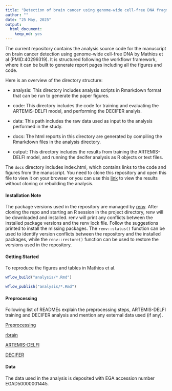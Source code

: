 ```yaml
---
title: "Detection of brain cancer using genome-wide cell-free DNA fragmentation profiles and repeat landscapes"
author: ""
date: "25 May, 2025"
output:
  html_document:
    keep_md: yes
---
```


The current repository contains the analysis source code for the manuscript on brain cancer detection using genome-wide cell-free DNA by Mathios et al (PMID:40299319). It is structured following the workflowr framework, where it can be built to generate report pages including all the figures and code.

Here is an overview of the directory structure:

* analysis: This directory includes analysis scripts in Rmarkdown format that can be run to generate the paper figures.

* code: This directory includes the code for training and evaluating the ARTEMIS-DELFI model, and performing the DECIFER analyis.

* data: This path includes the raw data used as input to the analysis performed in the study.

* docs: The html reports in this directory are generated by compiling the Rmarkdown files in the analysis directory. 

* output: This directory includes the results from training the ARTEMIS-DELFI model, and running the decifer analysis as R objects or text files.


The `docs` directory includes index.html, which contains links to the code and figures from the manuscript. You need to clone this repository and open this file to view it on your browser or
you can use this [link](https://cancer-genomics.github.io/brain_wflow) to view the results without cloning or rebuilding the analysis.

#### Installation Note

The package versions used in the repository are managed by [renv](https://rstudio.github.io/renv/articles/renv.html). 
After cloning the repo and starting an R session in the project directory, renv will be downloaded and installed. 
renv will print any conflicts between the installed package versions and the renv lock file. 
Follow the suggestions printed to install the missing packages. The `renv::status()` function can be used to identify version conflicts between the repository and the installed packages, 
while the `renv::restore()` function can be used to restore the versions used in the repository.

#### Getting Started

To reproduce the figures and tables in Mathios et al.


```r
wflow_build("analysis/*.Rmd")
```



```r
wflow_publish("analysis/*.Rmd")
```

#### Preprocessing

Following list of READMEs explain the preprocessing steps, ARTEMIS-DELFI training and DECIFER analysis and mention any external data used (if any).

[Preprocessing](code/00-preprocess/README.md)

[rbrain](code/01-rbrain/README.md)

[ARTEMIS-DELFI](code/02-artemis-delfi/README.md)

[DECIFER](code/04-decifer/README.md)

#### Data

The data used in the analysis is deposited with EGA accession number EGAD50000001445. 


